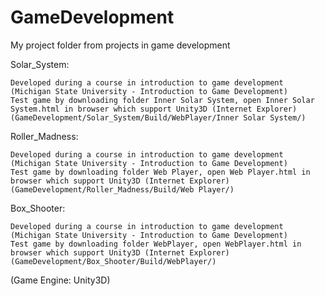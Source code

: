 # GameDevelopment
My project folder from projects in game development

Solar_System:

    Developed during a course in introduction to game development (Michigan State University - Introduction to Game Development)
    Test game by downloading folder Inner Solar System, open Inner Solar System.html in browser which support Unity3D (Internet Explorer)
    (GameDevelopment/Solar_System/Build/WebPlayer/Inner Solar System/)
    
Roller_Madness:

    Developed during a course in introduction to game development (Michigan State University - Introduction to Game Development)
    Test game by downloading folder Web Player, open Web Player.html in browser which support Unity3D (Internet Explorer)
    (GameDevelopment/Roller_Madness/Build/Web Player/)
    
Box_Shooter:

    Developed during a course in introduction to game development (Michigan State University - Introduction to Game Development)
    Test game by downloading folder WebPlayer, open WebPlayer.html in browser which support Unity3D (Internet Explorer)
    (GameDevelopment/Box_Shooter/Build/WebPlayer/)
    
    
(Game Engine: Unity3D)
